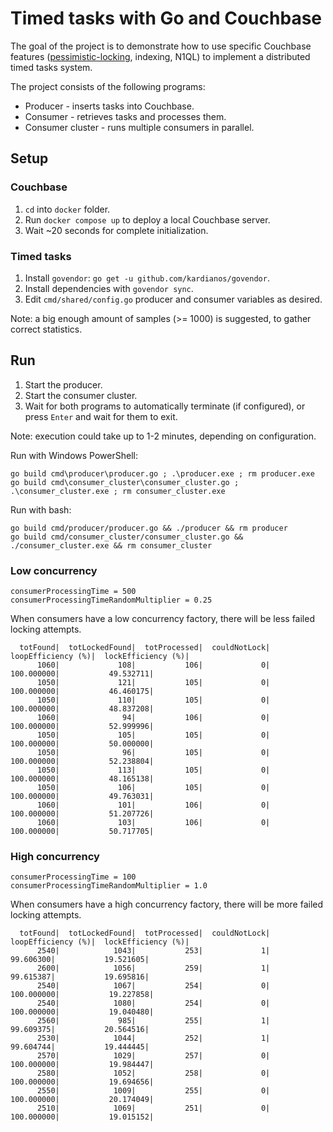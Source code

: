 # Timed tasks with Go and Couchbase

The goal of the project is to demonstrate how to use specific Couchbase features 
([pessimistic-locking](https://blog.couchbase.com/optimistic-or-pessimistic-locking-which-one-should-you-pick/), indexing, N1QL)
to implement a distributed timed tasks system.

The project consists of the following programs:

* Producer - inserts tasks into Couchbase.
* Consumer - retrieves tasks and processes them.
* Consumer cluster - runs multiple consumers in parallel. 

## Setup

### Couchbase

1. `cd` into `docker` folder.
2. Run `docker compose up` to deploy a local Couchbase server.
3. Wait ~20 seconds for complete initialization.

### Timed tasks

1. Install `govendor`: `go get -u github.com/kardianos/govendor`.
2. Install dependencies with `govendor sync`.
3. Edit `cmd/shared/config.go` producer and consumer variables as desired.

Note: a big enough amount of samples (>= 1000) is suggested, to gather correct statistics.

## Run

1. Start the producer.
2. Start the consumer cluster.
3. Wait for both programs to automatically terminate (if configured), or press `Enter` and wait for them to exit.

Note: execution could take up to 1-2 minutes, depending on configuration. 

Run with Windows PowerShell:
```
go build cmd\producer\producer.go ; .\producer.exe ; rm producer.exe
go build cmd\consumer_cluster\consumer_cluster.go ; .\consumer_cluster.exe ; rm consumer_cluster.exe
```

Run with bash:
```
go build cmd/producer/producer.go && ./producer && rm producer
go build cmd/consumer_cluster/consumer_cluster.go && ./consumer_cluster.exe && rm consumer_cluster
```

### Low concurrency

```
consumerProcessingTime = 500
consumerProcessingTimeRandomMultiplier = 0.25
```

When consumers have a low concurrency factory, there will be less failed locking attempts.

```
  totFound|  totLockedFound|  totProcessed|  couldNotLock|  loopEfficiency (%)|  lockEfficiency (%)|
      1060|             108|           106|             0|          100.000000|           49.532711|
      1050|             121|           105|             0|          100.000000|           46.460175|
      1050|             110|           105|             0|          100.000000|           48.837208|
      1060|              94|           106|             0|          100.000000|           52.999996|
      1050|             105|           105|             0|          100.000000|           50.000000|
      1050|              96|           105|             0|          100.000000|           52.238804|
      1050|             113|           105|             0|          100.000000|           48.165138|
      1050|             106|           105|             0|          100.000000|           49.763031|
      1060|             101|           106|             0|          100.000000|           51.207726|
      1060|             103|           106|             0|          100.000000|           50.717705|
```

### High concurrency

```
consumerProcessingTime = 100
consumerProcessingTimeRandomMultiplier = 1.0
```

When consumers have a high concurrency factory, there will be more failed locking attempts.

```
  totFound|  totLockedFound|  totProcessed|  couldNotLock|  loopEfficiency (%)|  lockEfficiency (%)|
      2540|            1043|           253|             1|           99.606300|           19.521605|
      2600|            1056|           259|             1|           99.615387|           19.695816|
      2540|            1067|           254|             0|          100.000000|           19.227858|
      2540|            1080|           254|             0|          100.000000|           19.040480|
      2560|             985|           255|             1|           99.609375|           20.564516|
      2530|            1044|           252|             1|           99.604744|           19.444445|
      2570|            1029|           257|             0|          100.000000|           19.984447|
      2580|            1052|           258|             0|          100.000000|           19.694656|
      2550|            1009|           255|             0|          100.000000|           20.174049|
      2510|            1069|           251|             0|          100.000000|           19.015152|
```
